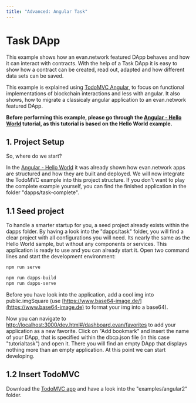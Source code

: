 ```yaml
---
title: "Advanced: Angular Task"
---
```

# Task DApp
This example shows how an evan.network featured DApp behaves and how it can interact with contracts. With the help of a Task DApp it is easy to show how a contract can be created, read out, adapted and how different data sets can be saved.

This example is explained using [TodoMVC Angular](http://todomvc.com/examples/angular2), to focus on functional implementations of blockchain interactions and less with angular. It also shows, how to migrate a classicaly angular application to an evan.network featured DApp.

**Before performing this example, please go through the [Angular - Hello World](/dapps/angular/hello-world) tutorial, as this tutorial is based on the Hello World example.** 

## 1. Project Setup
So, where do we start?

In the [Angular - Hello World](/dapps/angular/hello-world) it was already shown how evan.network apps are structured and how they are built and deployed. We will now integrate the TodoMVC example into this project structure. If you don't want to play the complete example yourself, you can find the finished application in the folder "dapps/task-complete".

## 1.1 Seed project
To handle a smarter startup for you, a seed project already exists within the dapps folder. By having a look into the "dapps/task" folder, you will find a clear project with all configurations you will need. Its nearly the same as the Hello World sample, but without any components or services. This application is ready to use and you can already start it. Open two command lines and start the development environment:

```sh
npm run serve
```

```sh
npm run dapps-build
npm run dapps-serve
```

Before you have look into the application, add a cool img into public.imgSquare (use [https://www.base64-image.de/](https://www.base64-image.de) to format your img into a base64).

Now you can navigate to [http://localhost:3000/dev.html#/dashboard.evan/favorites](http://localhost:3000/dev.html#/dashboard.evan/favorites) to add your application as a new favorite. Click on "Add bookmark" and insert the name of your DApp, that is specified within the dbcp.json file (in this case "tutorialtask") and open it. There you will find an empty DApp that displays nothing more than an empty application. At this point we can start developing.


## 1.2 Insert TodoMVC
Download the [TodoMVC app](https://github.com/tastejs/todomvc/tree/master/examples/angular2) and have a look into the "examples/angular2" folder.

